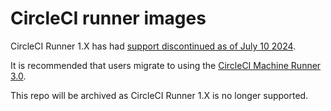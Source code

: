 # CircleCI runner images
CircleCI Runner 1.X has had [support discontinued as of July 10 2024](https://circleci.com/changelog/launch-agent-1-x-variants-eol/).

It is recommended that users migrate to using the [CircleCI Machine Runner 3.0](https://circleci.com/docs/install-machine-runner-3-on-docker/). 

This repo will be archived as CircleCI Runner 1.X is no longer supported.
